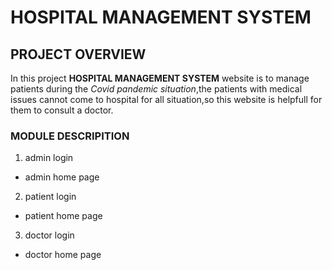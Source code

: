 # HOSPITAL MANAGEMENT SYSTEM
## PROJECT OVERVIEW 
In this project **HOSPITAL MANAGEMENT SYSTEM** website is to manage patients during the *Covid pandemic situation*,the patients with medical issues cannot come to hospital for all situation,so this website is helpfull for them to consult a doctor.
### MODULE DESCRIPITION
1. admin login
* admin home page
2. patient login
* patient home page
3. doctor login
* doctor home page
